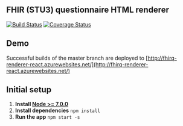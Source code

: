 ## FHIR (STU3) questionnaire HTML renderer

[![Build Status](https://travis-ci.org/gavinl/fhirq-renderer-react.svg?branch=master)](https://travis-ci.org/gavinl/fhirq-renderer-react)
[![Coverage Status](https://coveralls.io/repos/github/gavinl/fhirq-renderer-react/badge.svg?branch=master)](https://coveralls.io/github/gavinl/fhirq-renderer-react?branch=master)

## Demo
Successful builds of the master branch are deployed to [http://fhirq-renderer-react.azurewebsites.net/](http://fhirq-renderer-react.azurewebsites.net/)

## Initial setup
1. **Install [Node >= 7.0.0](https://nodejs.org)**
2. **Install dependencies** `npm install`
3. **Run the app** `npm start -s`
